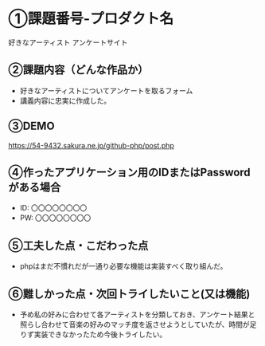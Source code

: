 # ①課題番号-プロダクト名

好きなアーティスト アンケートサイト

## ②課題内容（どんな作品か）

- 好きなアーティストについてアンケートを取るフォーム
- 講義内容に忠実に作成した。

## ③DEMO

https://54-9432.sakura.ne.jp/github-php/post.php

## ④作ったアプリケーション用のIDまたはPasswordがある場合

- ID: 〇〇〇〇〇〇〇〇
- PW: 〇〇〇〇〇〇〇〇

## ⑤工夫した点・こだわった点

- phpはまだ不慣れだが一通り必要な機能は実装すべく取り組んだ。

## ⑥難しかった点・次回トライしたいこと(又は機能)

- 予め私の好みに合わせて各アーティストを分類しておき、アンケート結果と照らし合わせて音楽の好みのマッチ度を返させようとしていたが、時間が足りず実装できなかったため今後トライしたい。
